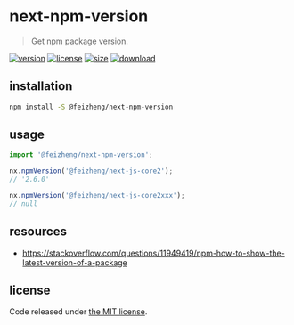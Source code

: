 # next-npm-version
> Get npm package version.

[![version][version-image]][version-url]
[![license][license-image]][license-url]
[![size][size-image]][size-url]
[![download][download-image]][download-url]

## installation
```bash
npm install -S @feizheng/next-npm-version
```

## usage
```js
import '@feizheng/next-npm-version';

nx.npmVersion('@feizheng/next-js-core2');
// '2.6.0'

nx.npmVersion('@feizheng/next-js-core2xxx');
// null
```

## resources
- https://stackoverflow.com/questions/11949419/npm-how-to-show-the-latest-version-of-a-package

## license
Code released under [the MIT license](https://github.com/afeiship/next-npm-version/blob/master/LICENSE.txt).

[version-image]: https://img.shields.io/npm/v/@feizheng/next-npm-version
[version-url]: https://npmjs.org/package/@feizheng/next-npm-version

[license-image]: https://img.shields.io/npm/l/@feizheng/next-npm-version
[license-url]: https://github.com/afeiship/next-npm-version/blob/master/LICENSE.txt

[size-image]: https://img.shields.io/bundlephobia/minzip/@feizheng/next-npm-version
[size-url]: https://github.com/afeiship/next-npm-version/blob/master/dist/next-npm-version.min.js

[download-image]: https://img.shields.io/npm/dm/@feizheng/next-npm-version
[download-url]: https://www.npmjs.com/package/@feizheng/next-npm-version

